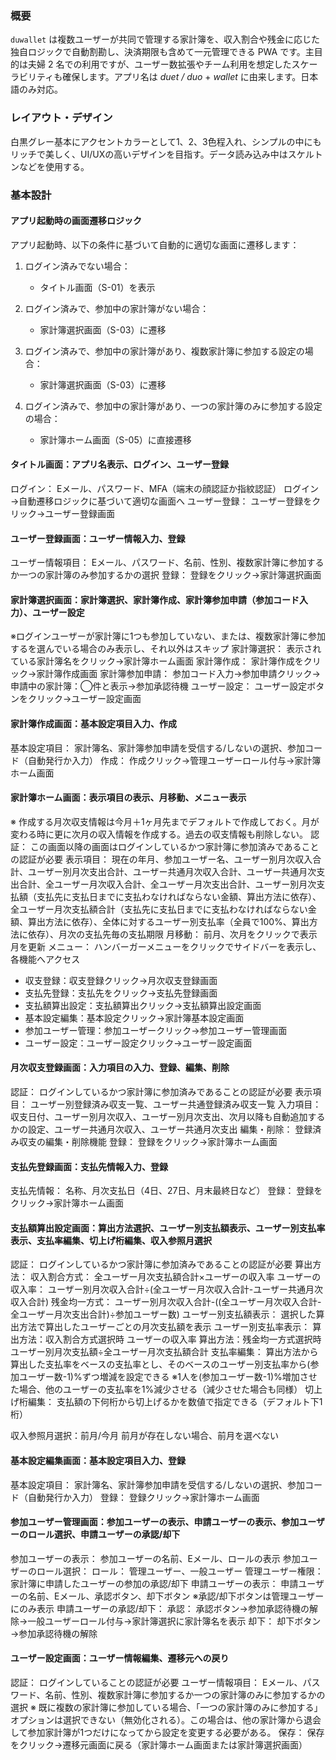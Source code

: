 ### 概要

`duwallet` は複数ユーザーが共同で管理する家計簿を、収入割合や残金に応じた独自ロジックで自動割勘し、決済期限も含めて一元管理できる PWA です。主目的は夫婦 2 名での利用ですが、ユーザー数拡張やチーム利用を想定したスケーラビリティも確保します。アプリ名は _duet / duo_ + _wallet_ に由来します。日本語のみ対応。

### レイアウト・デザイン

白黒グレー基本にアクセントカラーとして1、2、3色程入れ、シンプルの中にもリッチで美しく、UI/UXの高いデザインを目指す。データ読み込み中はスケルトンなどを使用する。

### 基本設計

#### アプリ起動時の画面遷移ロジック

アプリ起動時、以下の条件に基づいて自動的に適切な画面に遷移します：

1. ログイン済みでない場合：
   - タイトル画面（S-01）を表示
   
2. ログイン済みで、参加中の家計簿がない場合：
   - 家計簿選択画面（S-03）に遷移
   
3. ログイン済みで、参加中の家計簿があり、複数家計簿に参加する設定の場合：
   - 家計簿選択画面（S-03）に遷移
   
4. ログイン済みで、参加中の家計簿があり、一つの家計簿のみに参加する設定の場合：
   - 家計簿ホーム画面（S-05）に直接遷移

#### タイトル画面：アプリ名表示、ログイン、ユーザー登録

ログイン：
Eメール、パスワード、MFA（端末の顔認証か指紋認証）
ログイン→自動遷移ロジックに基づいて適切な画面へ
ユーザー登録：
ユーザー登録をクリック→ユーザー登録画面

#### ユーザー登録画面：ユーザー情報入力、登録

ユーザー情報項目：
Eメール、パスワード、名前、性別、複数家計簿に参加するか一つの家計簿のみ参加するかの選択
登録：
登録をクリック→家計簿選択画面

#### 家計簿選択画面：家計簿選択、家計簿作成、家計簿参加申請（参加コード入力）、ユーザー設定

※ログインユーザーが家計簿に1つも参加していない、または、複数家計簿に参加するを選んでいる場合のみ表示し、それ以外はスキップ
家計簿選択：
表示されている家計簿名をクリック→家計簿ホーム画面
家計簿作成：
家計簿作成をクリック→家計簿作成画面
家計簿参加申請：
参加コード入力→参加申請クリック→申請中の家計簿：◯件と表示→参加承認待機
ユーザー設定：
ユーザー設定ボタンをクリック→ユーザー設定画面

#### 家計簿作成画面：基本設定項目入力、作成

基本設定項目：
家計簿名、家計簿参加申請を受信する/しないの選択、参加コード（自動発行か入力）
作成：
作成クリック→管理ユーザーロール付与→家計簿ホーム画面

#### 家計簿ホーム画面：表示項目の表示、月移動、メニュー表示

※ 作成する月次収支情報は今月＋1ヶ月先までデフォルトで作成しておく。月が変わる時に更に次月の収入情報を作成する。過去の収支情報も削除しない。
認証：
この画面以降の画面はログインしているかつ家計簿に参加済みであることの認証が必要
表示項目：
現在の年月、参加ユーザー名、ユーザー別月次収入合計、ユーザー別月次支出合計、ユーザー共通月次収入合計、ユーザー共通月次支出合計、全ユーザー月次収入合計、全ユーザー月次支出合計、ユーザー別月次支払額（支払先に支払日までに支払わなければならない金額、算出方法に依存）、全ユーザー月次支払額合計（支払先に支払日までに支払わなければならない金額、算出方法に依存）、全体に対するユーザー別支払率（全員で100%、算出方法に依存）、月次の支払先毎の支払期限
月移動：
前月、次月をクリックで表示月を更新
メニュー：
ハンバーガーメニューをクリックでサイドバーを表示し、各機能へアクセス
- 収支登録：収支登録クリック→月次収支登録画面
- 支払先登録：支払先をクリック→支払先登録画面
- 支払額算出設定：支払額算出クリック→支払額算出設定画面
- 基本設定編集：基本設定クリック→家計簿基本設定画面
- 参加ユーザー管理：参加ユーザークリック→参加ユーザー管理画面
- ユーザー設定：ユーザー設定クリック→ユーザー設定画面

#### 月次収支登録画面：入力項目の入力、登録、編集、削除

認証：
ログインしているかつ家計簿に参加済みであることの認証が必要
表示項目：
ユーザー別登録済み収支一覧、ユーザー共通登録済み収支一覧
入力項目：
収支日付、ユーザー別月次収入、ユーザー別月次支出、次月以降も自動追加するかの設定、ユーザー共通月次収入、ユーザー共通月次支出
編集・削除：
登録済み収支の編集・削除機能
登録：
登録をクリック→家計簿ホーム画面

#### 支払先登録画面：支払先情報入力、登録

支払先情報：
名称、月次支払日（4日、27日、月末最終日など）
登録：
登録をクリック→家計簿ホーム画面

#### 支払額算出設定画面：算出方法選択、ユーザー別支払額表示、ユーザー別支払率表示、支払率編集、切上げ桁編集、収入参照月選択

認証：
ログインしているかつ家計簿に参加済みであることの認証が必要
算出方法：
収入割合方式：
全ユーザー月次支払額合計×ユーザーの収入率
ユーザーの収入率：
ユーザー別月次収入合計÷(全ユーザー月次収入合計-ユーザー共通月次収入合計)
残金均一方式：
ユーザー別月次収入合計-((全ユーザー月次収入合計-全ユーザー月次支出合計)÷参加ユーザー数)
ユーザー別支払額表示：
選択した算出方法で算出したユーザーごとの月次支払額を表示
ユーザー別支払率表示：
算出方法：収入割合方式選択時
ユーザーの収入率
算出方法：残金均一方式選択時
ユーザー別月次支払額÷全ユーザー月次支払額合計
支払率編集：
算出方法から算出した支払率をベースの支払率とし、そのベースのユーザー別支払率から(参加ユーザー数-1)%ずつ増減を設定できる
※1人を(参加ユーザー数-1)%増加させた場合、他のユーザーの支払率を1%減少させる（減少させた場合も同様）
切上げ桁編集：
支払額の下何桁から切上げるかを数値で指定できる（デフォルト下1桁）

収入参照月選択：前月/今月
前月が存在しない場合、前月を選べない

#### 基本設定編集画面：基本設定項目入力、登録

基本設定項目：
家計簿名、家計簿参加申請を受信する/しないの選択、参加コード（自動発行か入力）
登録：
登録クリック→家計簿ホーム画面

#### 参加ユーザー管理画面：参加ユーザーの表示、申請ユーザーの表示、参加ユーザーのロール選択、申請ユーザーの承認/却下

参加ユーザーの表示：
参加ユーザーの名前、Eメール、ロールの表示
参加ユーザーのロール選択：
ロール：
管理ユーザー、一般ユーザー
管理ユーザー権限：
家計簿に申請したユーザーの参加の承認/却下
申請ユーザーの表示：
申請ユーザーの名前、Eメール、承認ボタン、却下ボタン
※承認/却下ボタンは管理ユーザーにのみ表示
申請ユーザーの承認/却下：
承認：
承認ボタン→参加承認待機の解除→一般ユーザーロール付与→家計簿選択に家計簿名を表示
却下：
却下ボタン→参加承認待機の解除

#### ユーザー設定画面：ユーザー情報編集、遷移元への戻り

認証：
ログインしていることの認証が必要
ユーザー情報項目：
Eメール、パスワード、名前、性別、複数家計簿に参加するか一つの家計簿のみに参加するかの選択
※ 既に複数の家計簿に参加している場合、「一つの家計簿のみに参加する」オプションは選択できない（無効化される）。この場合は、他の家計簿から退会して参加家計簿が1つだけになってから設定を変更する必要がある。
保存：
保存をクリック→遷移元画面に戻る（家計簿ホーム画面または家計簿選択画面）
